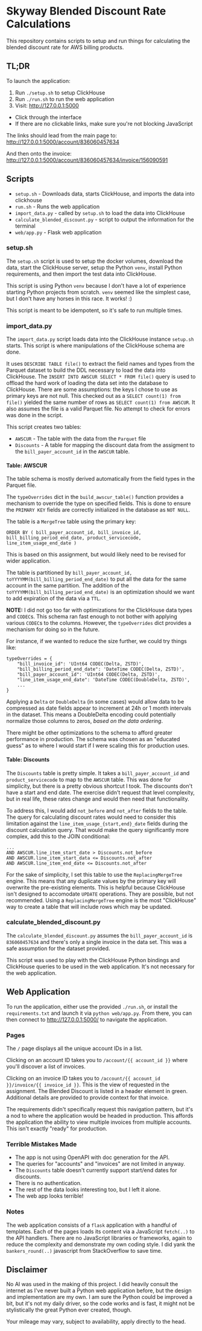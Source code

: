 # Skyway Blended Discount Rate Calculations

This repository contains scripts to setup and run things for calculating the
blended discount rate for AWS billing products.

## TL;DR

To launch the application:

1. Run `./setup.sh` to setup ClickHouse
2. Run `./run.sh` to run the web application
3. Visit: http://127.0.0.1:5000
  * Click through the interface
  * If there are no clickable links, make sure you're not blocking JavaScript

The links should lead from the main page to: http://127.0.0.1:5000/account/836060457634

And then onto the invoice: http://127.0.0.1:5000/account/836060457634/invoice/156090591

## Scripts

* `setup.sh` - Downloads data, starts ClickHouse, and imports the data into
  clickhouse
* `run.sh` - Runs the web application
* `import_data.py` - called by `setup.sh` to load the data into ClickHouse
* `calculate_blended_discount.py` - script to output the information for the
  terminal
* `web/app.py` - Flask web application

### setup.sh

The `setup.sh` script is used to setup the docker volumes, download the data,
start the ClickHouse server, setup the Python `venv`, install Python
requirements, and then import the test data into ClickHouse.

This script is using Python `venv` because I don't have a lot of experience
starting Python projects from scratch. `venv` seemed like the simplest case,
but I don't have any horses in this race. It works! :)

This script is meant to be idempotent, so it's safe to run multiple times.

### import\_data.py

The `import_data.py` script loads data into the ClickHouse instance `setup.sh`
starts. This script is where manipulations of the ClickHouse schema are done.

It uses `DESCRIBE TABLE file()` to extract the field names and types from the
Parquet dataset to build the DDL necessary to load the data into ClickHouse.
The `INSERT INTO AWSCUR SELECT * FROM file()` query is used to offload the
hard work of loading the data set into the database to ClickHouse. There are
some assumptions: the keys I chose to use as primary keys are not null. This
checked out as a `SELECT count(1) from file()` yielded the same number of rows
as `SELECT count(1) from AWSCUR`. It also assumes the file is a valid Parquet
file. No attempt to check for errors was done in the script.

This script creates two tables:

* `AWSCUR` - The table with the data from the `Parquet` file
* `Discounts` - A table for mapping the discount data from the assigment to
  the `bill_payer_account_id` in the `AWSCUR` table.

#### Table: AWSCUR

The table schema is mostly derived automatically from the field types in the
Parquet file.

The `typeOverrides` dict in the `build_awscur_table()` function provides a
mechanism to override the type on specified fields. This is done to ensure the
`PRIMARY KEY` fields are correctly initialized in the database as `NOT NULL`.

The table is a `MergeTree` table using the primary key:

```
ORDER BY ( bill_payer_account_id, bill_invoice_id, bill_billing_period_end_date, product_servicecode, line_item_usage_end_date )
```

This is based on this assignment, but would likely need to be revised for
wider application. 

The table is partitioned by `bill_payer_account_id,
toYYYYMM(bill_billing_period_end_date)` to put all the data for the same
account in the same partition. The addition of the
`toYYYYMM(bill_billing_period_end_date)` is an optimization should we want to
add expiration of the data via a `TTL`. 

**NOTE:** I did not go too far with optimizations for the ClickHouse data
types and `CODEC`s. This schema ran fast enough to not bother with applying
various `CODEC`s to the columns. However, the `typeOverrides` dict provides a
mechanism for doing so in the future.

For instance, if we wanted to reduce the size further, we could try things
like:

```
typeOverrides = {
    "bill_invoice_id": 'UInt64 CODEC(Delta, ZSTD)',
    "bill_billing_period_end_date": 'DateTime CODEC(Delta, ZSTD)',
    "bill_payer_account_id": 'UInt64 CODEC(Delta, ZSTD)',
    "line_item_usage_end_date": 'DateTime CODEC(DoubleDelta, ZSTD)',
    ...
}
```

Applying a `Delta` or `DoubleDelta` (in some cases) would allow data to be
compressed as date fields appear to increment at 24h or 1 month intervals in
the dataset.  This means a DoubleDelta encoding could potentially normalize
those columns to zeros, *based on the data ordering*.

There might be other optimizations to the schema to afford greater performance
in production. The schema was chosen as an "educated guess" as to where I
would start if I were scaling this for production uses.

#### Table: Discounts

The `Discounts` table is pretty simple. It takes a `bill_payer_account_id` and
`product_servicecode` to map to the `AWSCUR` table. This was done for
simplicity, but there is a pretty obvious shortcut I took. The discounts don't
have a start and end date. The exercise didn't request that level complexity,
but in real life, these rates change and would then need that functionality.

To address this, I would add `not_before` and `not_after` fields to the table.
The query for calculating discount rates would need to consider this
limitation against the `line_item_usage_{start,end}_date` fields during the
discount calculation query. That would make the query significantly more
complex, add this to the JOIN conditional:

```
...
AND AWSCUR.line_item_start_date > Discounts.not_before
AND AWSCUR.line_item_start_data <= Discounts.not_after
AND AWSCUR.line_item_end_date <= Discounts.not_after
```

For the sake of simplicity, I set this table to use the `ReplacingMergeTree`
engine. This means that any duplicate values by the primary key will overwrite
the pre-existing elements. This is helpful because ClickHouse isn't designed
to accomodate `UPDATE` operations. They are possible, but not recommended.
Using a `ReplacingMergeTree` engine is the most "ClickHouse" way to create a
table that will include rows which may be updated.

### calculate\_blended\_discount.py

The `calculate_blended_discount.py` assumes the `bill_payer_account_id` is
`836060457634` and there's only a single invoice in the data set. This was a
safe assumption for the dataset provided.

This script was used to play with the ClickHouse Python bindings and
ClickHouse queries to be used in the web application. It's not necessary for
the web application.

## Web Application

To run the application, either use the provided `./run.sh`, or install the
`requirements.txt` and launch it via `python web/app.py`. From there, you can
then connect to http://127.0.0.1:5000/ to navigate the application.

### Pages

The `/` page displays all the unique account IDs in a list.

Clicking on an account ID takes you to `/account/{{ account_id }}` where
you'll discover a list of invoices.

Clicking on an invoice ID takes you to `/account/{{ account_id }}/invoice/{{
invoice_id }}`. This is the view of requested in the assignment.  The Blended
Discount is listed in a header element in green. Additional details are
provided to provide context for that invoice.

The requirements didn't specifically request this navigation pattern, but it's
a nod to where the application would be headed in production. This affords the
application the ability to view multiple invoices from multiple accounts. This
isn't exactly "ready" for production.

### Terrible Mistakes Made

* The app is not using OpenAPI with doc generation for the API.
* The queries for "accounts" and "invoices" are not limited in anyway.
* The `Discounts` table doesn't currently support start/end dates for
  discounts.
* There is no authentication.
* The rest of the data looks interesting too, but I left it alone.
* The web app looks terrible!

### Notes

The web application consists of a `flask` application with a handful of
templates. Each of the pages loads its content via a JavaScript `fetch(..)` to
the API handlers. There are no JavaScript libraries or frameworks, again to
reduce the complexity and demonstrate my own coding style. I did yank the
`bankers_round(..)` javascript from StackOverflow to save time.

## Disclaimer

No AI was used in the making of this project. I did heavily consult the
internet as I've never built a Python web application before, but the design
and implementation are my own. I am sure the Python could be improved a bit,
but it's not my daily driver, so the code works and is fast, it might not be
stylistically the great Python ever created, though.

Your mileage may vary, subject to availability, apply directly to the head.
